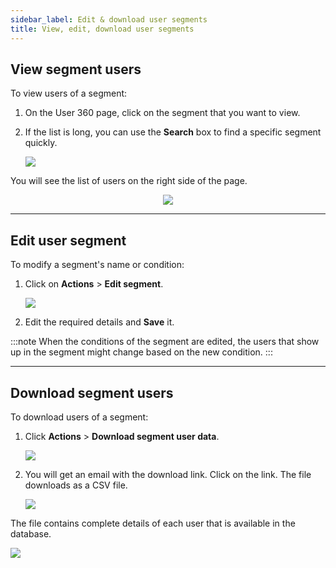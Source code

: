 ```yaml
---
sidebar_label: Edit & download user segments
title: View, edit, download user segments
---
```



## View segment users

To view users of a segment:

1. On the User 360 page, click on the segment that you want to view. 

2. If the list is long, you can use the **Search** box to find a specific segment quickly.

   <img src="https://i.imgur.com/RC8Pk7R.png" width=""/>


You will see the list of users on the right side of the page.

 <center>  <img src="https://i.imgur.com/u8iRZZb.png" />   </center>

***

## Edit user segment

To modify a segment's name or condition:

1. Click on **Actions** > **Edit segment**.

   ![](https://i.imgur.com/OwtrgXB.png)

2. Edit the required details and **Save** it.

:::note
When the conditions of the segment are edited, the users that show up in the segment might change based on the new condition.
:::

***

## Download segment users

To download users of a segment:

1. Click **Actions** > **Download segment user data**.

   ![](https://i.imgur.com/ozzLoJG.png)

2. You will get an email with the download link. Click on the link. The file downloads as a CSV file. 

   ![](https://i.imgur.com/mOqzgWm.png)

The file contains complete details of each user that is available in the database.

   ![](https://i.imgur.com/ECyBtOn.png)
